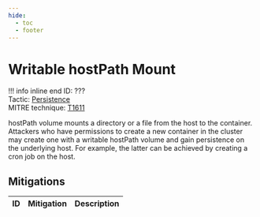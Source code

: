 ```yaml
---
hide:
  - toc
  - footer
---
```


# Writable hostPath Mount

!!! info inline end
    ID: ???<br>
    Tactic: [Persistence](../Persistence/index.md) <br>
    MITRE technique: [T1611](https://attack.mitre.org/techniques/T1611/)

hostPath volume mounts a directory or a file from the host to the container. Attackers who have permissions to create a new container in the cluster may create one with a writable hostPath volume and gain persistence on the underlying host. For example, the latter can be achieved by creating a cron job on the host.

## Mitigations

|ID|Mitigation|Description|
|--|----------|-----------|